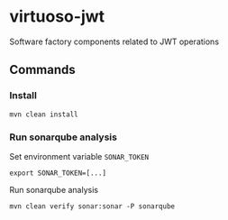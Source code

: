 # virtuoso-jwt

Software factory components related to JWT operations

## Commands

### Install

```shell
mvn clean install
```

### Run sonarqube analysis

Set environment variable `SONAR_TOKEN`

```shell
export SONAR_TOKEN=[...]
```

Run sonarqube analysis

```shell
mvn clean verify sonar:sonar -P sonarqube
```